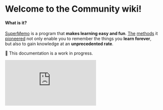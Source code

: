 # Welcome to the Community wiki!

#### What is it?

[SuperMemo](https://super-memo.com/supermemo18.html) is a program that **makes learning easy and fun**. [The](https://supermemo.guru/wiki/Spaced_repetition) [methods](https://supermemo.guru/wiki/Incremental_reading) it [pioneered](https://supermemo.guru/wiki/History_of_spaced_repetition) not only enable you to remember the things you **learn forever**, but also to gain knowledge at an **unprecedented rate**.

🚧 This documentation is a work in progress.

<div class="youtube-container">
  <iframe src="https://www.youtube.com/watch?v=i33BTuwTgAs&list=PL7RwmzKKAH8eKbDpOe5e-Omfp2Zqed6U1&index=1" class="youtube-video" frameborder="0" allowfullscreen></iframe>
</div>

<!--
<div class="pure-g" style="margin-top: -20px;">
  <div class="pure-u-1 pure-u-smd-3-4">
    <blockquote>
    </blockquote>
    <p></p>
  </div>
  <div class="pure-u-1 pure-u-smd-1-4">
  </div>
</div>

<div class="pure-g" style="margin-top: -10px;">
  <div class="pure-u-1 pure-u-smd-13-24">
    <p style="color: darkred;"><strong>Get started with <u>SuperMemo in 5 minutes</u> (really)</strong>:</p>
	<ol>
      <li><a href="" target="_blank" rel="noopener"></a></li>
      <li><a href=""></a></li>
      <li><a href=""></a></li>
	</ol>
	<p>Additional resources:</p>
	<ul>
      <li><a href="https://discord.gg/B2AWHPn" target="_blank" rel="noopener">Discord</a> chat room</li>
      <li><a href="https://github.com/SuperMemo/" target="_blank" rel="noopener">GitHub page</a></li>
	</ul>
    <p><strong>Latest SM versions</strong>: <em>18.03</em>.</p>
  </div>
  <div class="pure-u-1 pure-u-smd-11-24">
	<div class="center-div">
      <video controls>
        <source src="" type="video/webm; codecs=vp9">
        <source src="" type="video/mp4">
        <p>Your browser doesn't support HTML5 video. Here is a <a href="">link to the video</a> instead.</p>
      </video>
	</div>
  </div>
</div>

<hr />

-->
